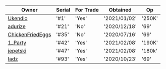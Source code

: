 | Owner | Serial | For Trade | Obtained | Op |
| ---| --- | --- | --- | --- |
| [Ukendio](https://www.rolimons.com/player/97718174) | '#1' | 'Yes' | '2021/01/02' | '250K' |
| [adurize](https://www.rolimons.com/player/57987655) | '#21' | 'No' | '2020/12/18' | '69' |
| [ChickenFriedEggs](https://www.rolimons.com/player/77476651) | '#35' | 'No' | '2020/07/16' | '69' |
| [1_Party](https://www.rolimons.com/player/42101188) | '#42' | 'Yes' | '2021/02/08' | '190K'
| [jepetski](https://www.rolimons.com/player/129796060) | '#47' | 'Yes' | '2021/02/08' | '180k'
| [Iadz](https://www.rolimons.com/player/99724216) | '#93' | 'Yes' | '2020/10/23' | '69' | 

